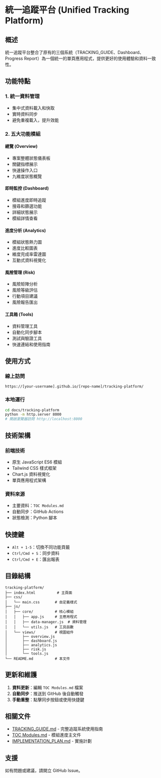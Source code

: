 # 統一追蹤平台 (Unified Tracking Platform)

## 概述

統一追蹤平台整合了原有的三個系統（TRACKING_GUIDE、Dashboard、Progress Report）為一個統一的單頁應用程式，提供更好的使用體驗和資料一致性。

## 功能特點

### 1. 統一資料管理
- 集中式資料載入和快取
- 實時資料同步
- 避免重複載入，提升效能

### 2. 五大功能模組

#### 總覽 (Overview)
- 專案整體狀態儀表板
- 關鍵指標展示
- 快速操作入口
- 九維度狀態概覽

#### 即時監控 (Dashboard)
- 模組進度即時追蹤
- 搜尋和篩選功能
- 詳細狀態展示
- 模組詳情查看

#### 進度分析 (Analytics)
- 模組狀態熱力圖
- 進度比較圖表
- 維度完成率雷達圖
- 互動式資料視覺化

#### 風險管理 (Risk)
- 風險矩陣分析
- 風險等級評估
- 行動項目建議
- 風險報告匯出

#### 工具箱 (Tools)
- 資料管理工具
- 自動化同步腳本
- 測試與驗證工具
- 快速連結和使用指南

## 使用方式

### 線上訪問
```
https://[your-username].github.io/[repo-name]/tracking-platform/
```

### 本地運行
```bash
cd docs/tracking-platform
python -m http.server 8000
# 開啟瀏覽器訪問 http://localhost:8000
```

## 技術架構

### 前端技術
- 原生 JavaScript ES6 模組
- Tailwind CSS 樣式框架
- Chart.js 資料視覺化
- 單頁應用程式架構

### 資料來源
- 主要資料：`TOC Modules.md`
- 自動同步：GitHub Actions
- 狀態檢測：Python 腳本

## 快捷鍵

- `Alt + 1-5`：切換不同功能頁籤
- `Ctrl/Cmd + S`：同步資料
- `Ctrl/Cmd + E`：匯出報表

## 目錄結構

```
tracking-platform/
├── index.html          # 主頁面
├── css/
│   └── main.css       # 自定義樣式
├── js/
│   ├── core/          # 核心模組
│   │   ├── app.js     # 主應用程式
│   │   ├── data-manager.js  # 資料管理
│   │   └── utils.js   # 工具函數
│   └── views/         # 視圖組件
│       ├── overview.js
│       ├── dashboard.js
│       ├── analytics.js
│       ├── risk.js
│       └── tools.js
└── README.md          # 本文件
```

## 更新和維護

1. **資料更新**：編輯 `TOC Modules.md` 檔案
2. **自動同步**：推送到 GitHub 後自動觸發
3. **手動重整**：點擊同步按鈕或使用快捷鍵

## 相關文件

- [TRACKING_GUIDE.md](../../TRACKING_GUIDE.md) - 完整追蹤系統使用指南
- [TOC Modules.md](../../TOC%20Modules.md) - 模組進度主文件
- [IMPLEMENTATION_PLAN.md](../../IMPLEMENTATION_PLAN.md) - 實施計劃

## 支援

如有問題或建議，請開立 GitHub Issue。